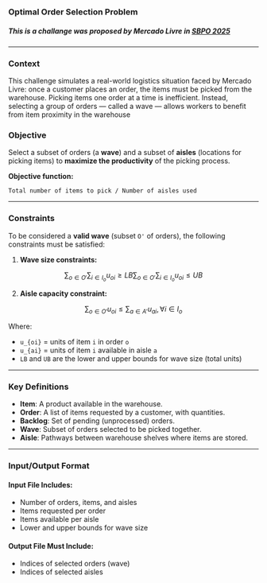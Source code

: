 ### Optimal Order Selection Problem
##### This is a challange was proposed by Mercado Livre in [SBPO 2025](https://sbpo2025.galoa.com.br/sbpo-2025/page/5407-home)
---
### Context
This challenge simulates a real-world logistics situation faced by Mercado Livre: once a customer places an order, the items must be picked from the warehouse. Picking items one order at a time is inefficient. Instead, selecting a group of orders — called a wave — allows workers to benefit from item proximity in the warehouse

### Objective

Select a subset of orders (a **wave**) and a subset of **aisles** (locations for picking items) to **maximize the productivity** of the picking process.

**Objective function:**

```
Total number of items to pick / Number of aisles used
```

---

### Constraints

To be considered a **valid wave** (subset `O'` of orders), the following constraints must be satisfied:

1. **Wave size constraints:**
```math
∑_{o ∈ O'} ∑_{i ∈ I_o} u_{oi} ≥ LB  
∑_{o ∈ O'} ∑_{i ∈ I_o} u_{oi} ≤ UB
```

2. **Aisle capacity constraint:**
```math
∑_{o ∈ O'} u_{oi} ≤ ∑_{a ∈ A'} u_{ai}, ∀ i ∈ I_o
```

Where:
- `u_{oi}` = units of item `i` in order `o`
- `u_{ai}` = units of item `i` available in aisle `a`
- `LB` and `UB` are the lower and upper bounds for wave size (total units)

---

### Key Definitions

- **Item**: A product available in the warehouse.
- **Order**: A list of items requested by a customer, with quantities.
- **Backlog**: Set of pending (unprocessed) orders.
- **Wave**: Subset of orders selected to be picked together.
- **Aisle**: Pathways between warehouse shelves where items are stored.

---

### Input/Output Format

#### Input File Includes:
- Number of orders, items, and aisles
- Items requested per order
- Items available per aisle
- Lower and upper bounds for wave size

#### Output File Must Include:
- Indices of selected orders (wave)
- Indices of selected aisles